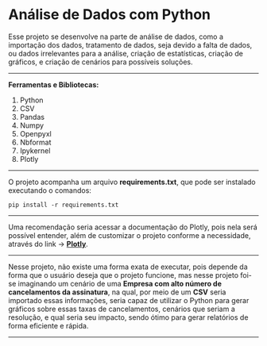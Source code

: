 # **Análise de Dados com Python**

Esse projeto se desenvolve na parte de análise de dados, como a importação dos dados, tratamento de dados, seja devido
a falta de dados, ou dados irrelevantes para a análise, criação de estatísticas, criação de gráficos, e criação de cenários
para possíveis soluções.

<hr>

**Ferramentas e Bibliotecas:**

  1. Python
  2. CSV
  3. Pandas
  4. Numpy
  5. Openpyxl
  6. Nbformat
  7. Ipykernel
  8. Plotly

<hr>

O projeto acompanha um arquivo **requirements.txt**, que pode ser instalado executando o comandos: 

    pip install -r requirements.txt
<hr>

Uma recomendação seria acessar a documentação do Plotly, pois nela será possível entender, além de customizar o projeto
conforme a necessidade, através do link -> **<a href="https://plotly.com/python/">Plotly</a>**.

<hr>

Nesse projeto, não existe uma forma exata de executar, pois depende da forma que o usuário deseja que o projeto funcione,
mas nesse projeto foi-se imaginando um cenário de uma **Empresa com alto número de cancelamentos da assinatura**, na qual, por meio de um **CSV**
seria importado essas informações, seria capaz de utilizar o Python para gerar gráficos sobre essas taxas de cancelamentos, cenários que seriam a
resolução, e qual seria seu impacto, sendo ótimo para gerar relatórios de forma eficiente e rápida.

<hr>
